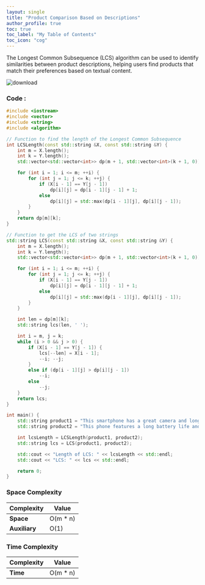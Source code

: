 ```yaml
---
layout: single
title: "Product Comparison Based on Descriptions"
author_profile: true
toc: true
toc_label: "My Table of Contents"
toc_icon: "cog"
---
```



The Longest Common Subsequence (LCS) algorithm can be used to identify similarities between product descriptions, helping users find products that match their preferences based on textual content.

![download](https://github.com/Abhijna107/Abhijna107.github.io/assets/105065886/669f0566-0e60-4055-9d59-0effff98d934)


### Code :
```cpp
#include <iostream>
#include <vector>
#include <string>
#include <algorithm>

// Function to find the length of the Longest Common Subsequence
int LCSLength(const std::string &X, const std::string &Y) {
    int m = X.length();
    int k = Y.length();
    std::vector<std::vector<int>> dp(m + 1, std::vector<int>(k + 1, 0));

    for (int i = 1; i <= m; ++i) {
        for (int j = 1; j <= k; ++j) {
            if (X[i - 1] == Y[j - 1])
                dp[i][j] = dp[i - 1][j - 1] + 1;
            else
                dp[i][j] = std::max(dp[i - 1][j], dp[i][j - 1]);
        }
    }
    return dp[m][k];
}

// Function to get the LCS of two strings
std::string LCS(const std::string &X, const std::string &Y) {
    int m = X.length();
    int k = Y.length();
    std::vector<std::vector<int>> dp(m + 1, std::vector<int>(k + 1, 0));

    for (int i = 1; i <= m; ++i) {
        for (int j = 1; j <= k; ++j) {
            if (X[i - 1] == Y[j - 1])
                dp[i][j] = dp[i - 1][j - 1] + 1;
            else
                dp[i][j] = std::max(dp[i - 1][j], dp[i][j - 1]);
        }
    }

    int len = dp[m][k];
    std::string lcs(len, ' ');

    int i = m, j = k;
    while (i > 0 && j > 0) {
        if (X[i - 1] == Y[j - 1]) {
            lcs[--len] = X[i - 1];
            --i; --j;
        }
        else if (dp[i - 1][j] > dp[i][j - 1])
            --i;
        else
            --j;
    }
    return lcs;
}

int main() {
    std::string product1 = "This smartphone has a great camera and long battery life.";
    std::string product2 = "This phone features a long battery life and an excellent camera.";

    int lcsLength = LCSLength(product1, product2);
    std::string lcs = LCS(product1, product2);

    std::cout << "Length of LCS: " << lcsLength << std::endl;
    std::cout << "LCS: " << lcs << std::endl;

    return 0;
}

```
### Space Complexity

| **Complexity** | **Value**              |
|----------------|------------------------|
| **Space**      | O(m * n)               |
| **Auxiliary**  | O(1)                   |

### Time Complexity

| **Complexity** | **Value**              |
|----------------|------------------------|
| **Time**       | O(m * n)               |
